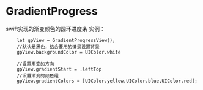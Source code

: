 # GradientProgress
swift实现的渐变颜色的圆环进度条
实例：

        let gpView = GradientProgressView();
        //默认是黑色，结合要用的情景设置背景
        gpView.backgroundColor = UIColor.white
        
        //设置渐变的方向
        gpView.gradientStart = .leftTop
        //设置渐变的颜色组
        gpView.gradientColors = [UIColor.yellow,UIColor.blue,UIColor.red];
